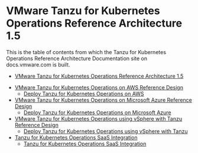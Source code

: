 # VMware Tanzu for Kubernetes Operations Reference Architecture 1.5

This is the table of contents from which the Tanzu for Kubernetes Operations Reference Architecture Documentation site on docs.vmware.com is built.

- [VMware Tanzu for Kubernetes Operations Reference Architecture 1.5](./reference-designs/index.md)
<!-- - [VMware Tanzu for Kubernetes Operations on VMware Cloud on AWS Reference Design](./reference-designs/tko-on-vmc-aws.md)
    - [Deploy Tanzu for Kubernetes Operations on VMware Cloud on AWS](./deployment-guides/tko-in-vmc-aws.md) -->
<!-- - [VMware Tanzu for Kubernetes Operations on vSphere Reference Design](./reference-designs/tko-on-vsphere.md)
    - [Deploy Tanzu for Kubernetes Operations on vSphere with VMware VDS](./deployment-guides/tko-on-vsphere-vds.md) -->
<!-- - [VMware Tanzu for Kubernetes Operations on vSphere with NSX-T Reference Design](./reference-designs/tko-on-vsphere-nsx.md)
    - [Deploy VMware Tanzu for Kubernetes Operations on VMware vSphere with VMware NSX-T](./deployment-guides/tko-on-vsphere-nsxt.md) -->
- [VMware Tanzu for Kubernetes Operations on AWS Reference Design](./reference-designs/tko-on-aws.md)
    - [Deploy Tanzu for Kubernetes Operations on AWS](./deployment-guides/tko-aws.md)
- [VMware Tanzu for Kubernetes Operations on Microsoft Azure Reference Design](./reference-designs/tko-on-azure.md)
    - [Deploy Tanzu for Kubernetes Operations on Microsoft Azure](./deployment-guides/tko-on-azure.md)
- [VMware Tanzu for Kubernetes Operations using vSphere with Tanzu Reference Design](./reference-designs/tko-on-vsphere-with-tanzu.md)
    - [Deploy Tanzu for Kubernetes Operations using vSphere with Tanzu](./deployment-guides/tko-on-vsphere-with-tanzu.md)
- [Tanzu for Kubernetes Operations SaaS Integration](./reference-designs/tko-saas.md)
    - [Tanzu for Kubernetes Operations SaaS Integration](./deployment-guides/tko-saas-services.md)